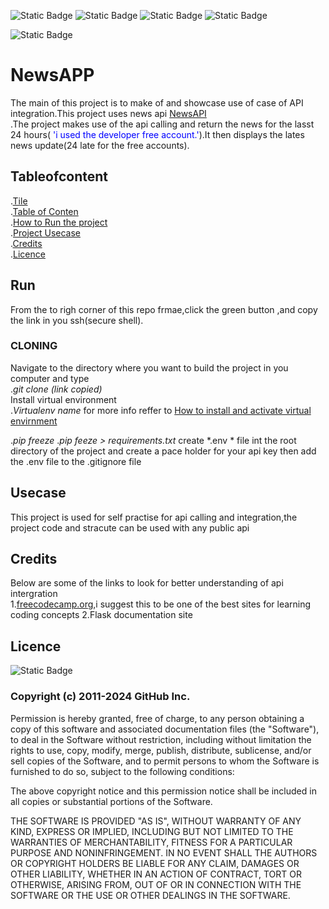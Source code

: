 ![Static Badge](https://img.shields.io/badge/NewsAPI-blue)
![Static Badge](https://img.shields.io/badge/Python%20-code-yelow)
![Static Badge](https://img.shields.io/badge/Restfull%20-APIS-yellow)
![Static Badge](https://img.shields.io/badge/Flask%20-Framework-black)

![Static Badge](https://img.shields.io/badge/Bootstrap-Framework-darkblue)


# NewsAPP
The main of this project is to make of and showcase use of case of API integration.This project
uses news api [NewsAPI](https://newsapi.org/)<br>.The project makes use of the api calling and return the news for the lasst 24 hours(<span style="color: blue;"> 'i used the developer free account.'</span>).It then displays the lates  news update(24 late for the free accounts).

## Tableofcontent
 .[Tile](#newsapp)<br>
 .[Table of Conten](#Tableofcontent)<br>
 .[How to Run the project](#Run)<br>
 .[Project Usecase](#Usecase)<br>
 .[Credits](#Credits)<br>
 .[Licence](#License)<br>

 ## Run
 From the to righ corner of this repo frmae,click the green button ,and copy the link in you ssh(secure shell).
  
 ### CLONING
 
Navigate to the directory where you want to build the project in you computer and type<br>
.*git clone (link copied)*<br>
 Install virtual environment <br>
.*Virtualenv name* for more info reffer to  [How to install and activate virtual envirnment](https://forum.freecodecamp.org/t/virtual-environment-python3-beginner-windows-10/378825)<br>
 
 .*pip freeze*
 .*pip feeze > requirements.txt*
create  *.env *  file int the root directory of  the project and  create a pace holder for your api key
then add the .env file to the .gitignore file

## Usecase
This project is used for self practise for api calling and integration,the project code and stracute can
be used with any  public api 

## Credits
Below are some of the links to look for better understanding of api intergration<br>
1.[freecodecamp.org](*https://www.freecodecamp.org/*),i suggest this to be one of the best sites for learning coding concepts
2.Flask documentation site

## Licence

![Static Badge](https://img.shields.io/badge/licence-purple)<br>
### Copyright (c) 2011-2024 GitHub Inc.

Permission is hereby granted, free of charge, to any person obtaining
a copy of this software and associated documentation files (the
"Software"), to deal in the Software without restriction, including
without limitation the rights to use, copy, modify, merge, publish,
distribute, sublicense, and/or sell copies of the Software, and to
permit persons to whom the Software is furnished to do so, subject to
the following conditions:

The above copyright notice and this permission notice shall be
included in all copies or substantial portions of the Software.

THE SOFTWARE IS PROVIDED "AS IS", WITHOUT WARRANTY OF ANY KIND,
EXPRESS OR IMPLIED, INCLUDING BUT NOT LIMITED TO THE WARRANTIES OF
MERCHANTABILITY, FITNESS FOR A PARTICULAR PURPOSE AND
NONINFRINGEMENT. IN NO EVENT SHALL THE AUTHORS OR COPYRIGHT HOLDERS BE
LIABLE FOR ANY CLAIM, DAMAGES OR OTHER LIABILITY, WHETHER IN AN ACTION
OF CONTRACT, TORT OR OTHERWISE, ARISING FROM, OUT OF OR IN CONNECTION
WITH THE SOFTWARE OR THE USE OR OTHER DEALINGS IN THE SOFTWARE.
 
